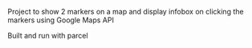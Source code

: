 Project to show 2 markers on a map and display infobox on clicking the markers using Google Maps API

Built and run with parcel
